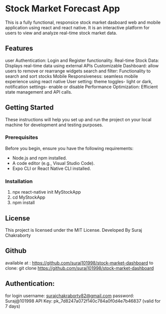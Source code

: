 # Stock Market Forecast App

This is a fully functional, responsice stock market dasboard web and mobile application using react and react native. It is an interactive platform for users to view and analyze real-time stock market data.

## Features

user Authentication: Login and Register functionality.
Real-time Stock Data: Displays real-time data using external APIs
Customizable Dashboard: allow users to remove or rearrange widgets
search and filter: Functionality to search and sort stocks
Mobile Responsiveness: seamless mobile experience using react native
User setting: theme toggles- light or dark, notification settings- enable or disable
Performance Optimization: Efficient state management and API calls.


## Getting Started

These instructions will help you set up and run the project on your local machine for development and testing purposes.

### Prerequisites

Before you begin, ensure you have the following requirements:

- Node.js and npm installed.
- A code editor (e.g., Visual Studio Code).
- Expo CLI or React Native CLI installed.

### Installation

1. npx react-native init MyStockApp
2. cd MyStockApp
3. npm install

## License
This project is licensed under the MIT License.
Developed By Suraj Chakraborty

## Github

available at : https://github.com/suraj101998/stock-market-dashboard
to clone: git clone https://github.com/suraj101998/stock-market-dashboard

## Authentication:
for login
    username: surajchakraborty82@gmail.com
    password: Suraj@101998
API Key: pk_7d8247a072f140c784a0f0d4e7b46837 (valid for 7 days)